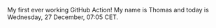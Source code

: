 My first ever working GitHub Action!
My name is Thomas and today is Wednesday, 27 December, 07:05 CET. 
